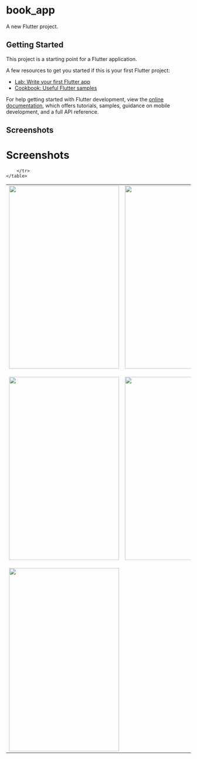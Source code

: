# book_app

A new Flutter project.

## Getting Started

This project is a starting point for a Flutter application.

A few resources to get you started if this is your first Flutter project:

- [Lab: Write your first Flutter app](https://docs.flutter.dev/get-started/codelab)
- [Cookbook: Useful Flutter samples](https://docs.flutter.dev/cookbook)

For help getting started with Flutter development, view the
[online documentation](https://docs.flutter.dev/), which offers tutorials,
samples, guidance on mobile development, and a full API reference.

## Screenshots
<!DOCTYPE html>
<html>
<body>
    <h1>Screenshots</h1>
    <table>
        <tr>
            <td>
                <img src="https://github.com/Obvinous/FirstApp-BookApp/assets/140268164/118d6b6a-6fb4-46c0-9018-923fe43f6aa3" 
         width="300" height="500">
            </td>
            <td>
               <img src="https://github.com/Obvinous/FirstApp-BookApp/assets/140268164/4fa75bde-d3ca-4352-8aa9-5e1afd78f13f" 
         width="300" height="500">
            </td>
            <td>
               <img src="https://github.com/Obvinous/FirstApp-BookApp/assets/140268164/be3cfb72-cd2c-4cef-886c-b22c3d70a1a5" 
         width="300" height="500">
            </td>
        </tr>
        <tr>
            <td>
                        
 <img src="https://github.com/Obvinous/FirstApp-BookApp/assets/140268164/21b616c6-1da3-4e81-b2dd-1b5c290ceb09" 
         width="300" height="500">
            </td>
            <td>
                       
 <img src="https://github.com/Obvinous/FirstApp-BookApp/assets/140268164/53b007c9-8eb1-44f7-892d-f0dcb07aa8d2" 
         width="300" height="500">  
            </td>
            <td>
                 <img src="https://github.com/Obvinous/FirstApp-BookApp/assets/140268164/22581afa-722f-4643-8683-95d8de1e0994" 
         width="300" height="500">
            </td>
        </tr>
        <tr>
            <td>
               <img src="https://github.com/Obvinous/FirstApp-BookApp/assets/140268164/1bea136f-2451-4ac0-8700-4d59fa67ed00" 
         width="300" height="500">
            </td>
            
        </tr>
    </table>
</body>
</html>


         

         



